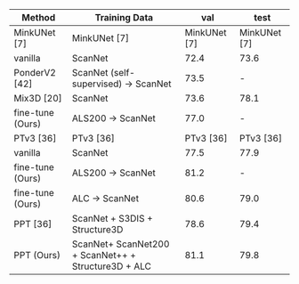 | Method | Training Data | val | test |
| --- | --- | --- | --- |
| MinkUNet [7] | MinkUNet [7] | MinkUNet [7] | MinkUNet [7] |
| vanilla | ScanNet | 72.4 | 73.6 |
| PonderV2 [42] | ScanNet (self-supervised) → ScanNet | 73.5 | - |
| Mix3D [20] | ScanNet | 73.6 | 78.1 |
| fine-tune (Ours) | ALS200 → ScanNet | 77.0 | - |
| PTv3 [36] | PTv3 [36] | PTv3 [36] | PTv3 [36] |
| vanilla | ScanNet | 77.5 | 77.9 |
| fine-tune (Ours) | ALS200 → ScanNet | 81.2 | - |
| fine-tune (Ours) | ALC → ScanNet | 80.6 | 79.0 |
| PPT [36] | ScanNet + S3DIS + Structure3D | 78.6 | 79.4 |
| PPT (Ours) | ScanNet+ ScanNet200 + ScanNet++ + Structure3D + ALC | 81.1 | 79.8 |
